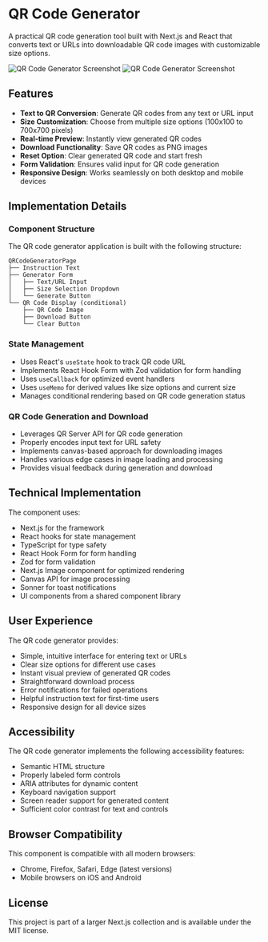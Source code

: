 # QR Code Generator

A practical QR code generation tool built with Next.js and React that converts text or URLs into downloadable QR code images with customizable size options.

![QR Code Generator Screenshot](https://ik.imagekit.io/nagoevid/nextjs-projects/quote-generator-1.png?updatedAt=1748939563957)
![QR Code Generator Screenshot](https://ik.imagekit.io/nagoevid/nextjs-projects/quote-generator-2.png?updatedAt=1748939563941)

## Features

- **Text to QR Conversion**: Generate QR codes from any text or URL input
- **Size Customization**: Choose from multiple size options (100x100 to 700x700 pixels)
- **Real-time Preview**: Instantly view generated QR codes
- **Download Functionality**: Save QR codes as PNG images
- **Reset Option**: Clear generated QR code and start fresh
- **Form Validation**: Ensures valid input for QR code generation
- **Responsive Design**: Works seamlessly on both desktop and mobile devices

## Implementation Details

### Component Structure

The QR code generator application is built with the following structure:

```
QRCodeGeneratorPage
├── Instruction Text
├── Generator Form
│   ├── Text/URL Input
│   ├── Size Selection Dropdown
│   └── Generate Button
└── QR Code Display (conditional)
    ├── QR Code Image
    ├── Download Button
    └── Clear Button
```

### State Management

- Uses React's `useState` hook to track QR code URL
- Implements React Hook Form with Zod validation for form handling
- Uses `useCallback` for optimized event handlers
- Uses `useMemo` for derived values like size options and current size
- Manages conditional rendering based on QR code generation status

### QR Code Generation and Download

- Leverages QR Server API for QR code generation
- Properly encodes input text for URL safety
- Implements canvas-based approach for downloading images
- Handles various edge cases in image loading and processing
- Provides visual feedback during generation and download

## Technical Implementation

The component uses:

- Next.js for the framework
- React hooks for state management
- TypeScript for type safety
- React Hook Form for form handling
- Zod for form validation
- Next.js Image component for optimized rendering
- Canvas API for image processing
- Sonner for toast notifications
- UI components from a shared component library

## User Experience

The QR code generator provides:

- Simple, intuitive interface for entering text or URLs
- Clear size options for different use cases
- Instant visual preview of generated QR codes
- Straightforward download process
- Error notifications for failed operations
- Helpful instruction text for first-time users
- Responsive design for all device sizes

## Accessibility

The QR code generator implements the following accessibility features:

- Semantic HTML structure
- Properly labeled form controls
- ARIA attributes for dynamic content
- Keyboard navigation support
- Screen reader support for generated content
- Sufficient color contrast for text and controls

## Browser Compatibility

This component is compatible with all modern browsers:

- Chrome, Firefox, Safari, Edge (latest versions)
- Mobile browsers on iOS and Android

## License

This project is part of a larger Next.js collection and is available under the MIT license. 
